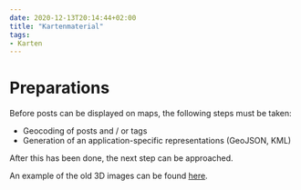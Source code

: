 ```yaml
---
date: 2020-12-13T20:14:44+02:00
title: "Kartenmaterial"
tags:
- Karten
---
```


# Preparations

Before posts can be displayed on maps, the following steps must be taken:
* Geocoding of posts and / or tags
* Generation of an application-specific representations (GeoJSON, KML)

After this has been done, the next step can be approached.

An example of the old 3D images can be found [here](/future/3d/map.gjson).

